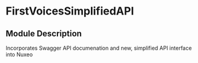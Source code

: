 # FirstVoicesSimplifiedAPI

## Module Description
Incorporates Swagger API documenation and new, simplified API interface into Nuxeo
